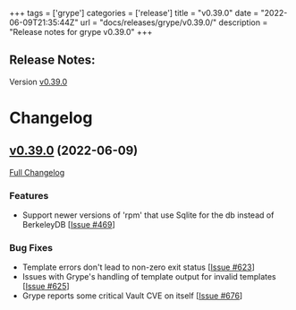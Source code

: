 +++
tags = ['grype']
categories = ['release']
title = "v0.39.0"
date = "2022-06-09T21:35:44Z"
url = "docs/releases/grype/v0.39.0/"
description = "Release notes for grype v0.39.0"
+++

## Release Notes:
Version [v0.39.0](https://github.com/anchore/grype/releases/tag/v0.39.0)

# Changelog

## [v0.39.0](https://github.com/anchore/grype/tree/v0.39.0) (2022-06-09)

[Full Changelog](https://github.com/anchore/grype/compare/v0.38.0...v0.39.0)

### Features
- Support newer versions of 'rpm' that use Sqlite for the db instead of BerkeleyDB [[Issue #469](https://github.com/anchore/syft/issues/469)]
### Bug Fixes

- Template errors don't lead to non-zero exit status [[Issue #623](https://github.com/anchore/grype/issues/623)]
- Issues with Grype's handling of template output for invalid templates [[Issue #625](https://github.com/anchore/grype/issues/625)]
- Grype reports some critical Vault CVE on itself [[Issue #676](https://github.com/anchore/grype/issues/676)]
